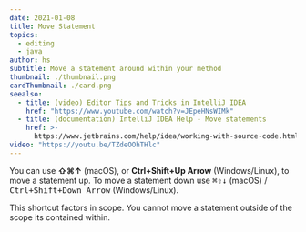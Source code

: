 ```yaml
---
date: 2021-01-08
title: Move Statement
topics:
  - editing
  - java
author: hs
subtitle: Move a statement around within your method
thumbnail: ./thumbnail.png
cardThumbnail: ./card.png
seealso:
  - title: (video) Editor Tips and Tricks in IntelliJ IDEA
    href: "https://www.youtube.com/watch?v=JEpeHNsWIMk"
  - title: (documentation) IntelliJ IDEA Help - Move statements
    href: >-
      https://www.jetbrains.com/help/idea/working-with-source-code.html#editor_statement_select
video: "https://youtu.be/TZdeOOhTHlc"
---
```


You can use **⇧⌘↑** (macOS), or **Ctrl+Shift+Up Arrow** (Windows/Linux), to move a statement up. To move a statement down use <kbd>⌘⇧↓</kbd> (macOS) / <kbd>Ctrl+Shift+Down Arrow</kbd> (Windows/Linux).

This shortcut factors in scope. You cannot move a statement outside of the scope its contained within.
